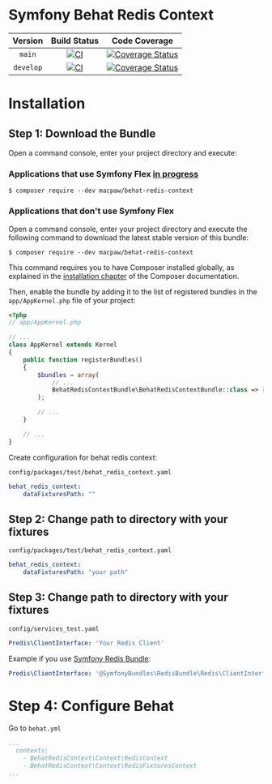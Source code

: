 Symfony Behat Redis Context
=================================

| Version | Build Status | Code Coverage |
|:---------:|:-------------:|:-----:|
| `main`| [![CI][main Build Status Image]][main Build Status] | [![Coverage Status][main Code Coverage Image]][main Code Coverage] |
| `develop`| [![CI][develop Build Status Image]][develop Build Status] | [![Coverage Status][develop Code Coverage Image]][develop Code Coverage] |

Installation
============

Step 1: Download the Bundle
----------------------------------
Open a command console, enter your project directory and execute:

###  Applications that use Symfony Flex [in progress](https://github.com/MacPaw/BehatRedisContext/issues/2)

```console
$ composer require --dev macpaw/behat-redis-context
```

### Applications that don't use Symfony Flex

Open a command console, enter your project directory and execute the
following command to download the latest stable version of this bundle:

```console
$ composer require --dev macpaw/behat-redis-context
```

This command requires you to have Composer installed globally, as explained
in the [installation chapter](https://getcomposer.org/doc/00-intro.md)
of the Composer documentation.


Then, enable the bundle by adding it to the list of registered bundles
in the `app/AppKernel.php` file of your project:

```php
<?php
// app/AppKernel.php

// ...
class AppKernel extends Kernel
{
    public function registerBundles()
    {
        $bundles = array(
            // ...
            BehatRedisContextBundle\BehatRedisContextBundle::class => ['test' => true],
        );

        // ...
    }

    // ...
}
```

Create configuration for behat redis context:

`config/packages/test/behat_redis_context.yaml `
```yaml
behat_redis_context:
    dataFixturesPath: ""
```


Step 2: Change path to directory with your fixtures
----------------------------------
`config/packages/test/behat_redis_context.yaml `
```yaml
behat_redis_context:
    dataFixturesPath: "your path"
```

Step 3: Change path to directory with your fixtures
----------------------------------
`config/services_test.yaml`
```yaml
Predis\ClientInterface: 'Your Redis Client'
```

Example if you use [Symfony Redis Bundle](https://github.com/symfony-bundles/redis-bundle):
```yaml
Predis\ClientInterface: '@SymfonyBundles\RedisBundle\Redis\ClientInterface'
```

Step 4: Configure Behat
=============
Go to `behat.yml`

```yaml
...
  contexts:
    - BehatRedisContext\Context\RedisContext
    - BehatRedisContext\Context\RedisFixturesContext
...
```

[main Build Status]: https://github.com/macpaw/BehatRedisContext/actions?query=workflow%3ACI+branch%3Amain
[main Build Status Image]: https://github.com/macpaw/BehatRedisContext/workflows/CI/badge.svg?branch=main
[develop Build Status]: https://github.com/macpaw/BehatRedisContext/actions?query=workflow%3ACI+branch%3Adevelop
[develop Build Status Image]: https://github.com/macpaw/BehatRedisContext/workflows/CI/badge.svg?branch=develop
[main Code Coverage]: https://codecov.io/gh/macpaw/behat-redis-context/branch/main
[main Code Coverage Image]: https://img.shields.io/codecov/c/github/macpaw/behat-redis-context/main?logo=codecov
[develop Code Coverage]: https://codecov.io/gh/macpaw/behat-redis-context/branch/develop
[develop Code Coverage Image]: https://img.shields.io/codecov/c/github/macpaw/behat-redis-context/develop?logo=codecov
